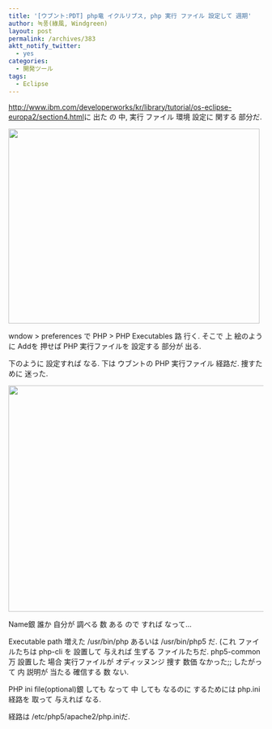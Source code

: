 ```yaml
---
title: '[ウブント:PDT] php竜 イクルリブス, php 実行 ファイル 設定して 週期'
author: 녹풍(綠風, Windgreen)
layout: post
permalink: /archives/383
aktt_notify_twitter:
  - yes
categories:
  - 開発ツール
tags:
  - Eclipse
---
```

<a target="_top" href="http://www.ibm.com/developerworks/kr/library/tutorial/os-eclipse-europa2/section4.html">http://www.ibm.com/developerworks/kr/library/tutorial/os-eclipse-europa2/section4.html</a>に 出た の 中, 実行 ファイル 環境 設定に 関する 部分だ.

<img class="aligncenter" src="http://dl.dropboxusercontent.com/u/15546257/blog/mytory/old-images/1/cfile24.uf.123E4C4E4D4BC8F434FB5E.png" alt="" height="384" width="496" />

wndow > preferences で PHP > PHP Executables 路 行く. そこで 上 絵のように Addを 押せば PHP 実行ファイルを 設定する 部分が 出る.

下のように 設定すれば なる. 下は ウブントの PHP 実行ファイル 経路だ. 捜すために 迷った.

<img class="aligncenter" src="http://dl.dropboxusercontent.com/u/15546257/blog/mytory/old-images/1/cfile21.uf.150EEB564D4BC8F42B094A.png" alt="" height="446" width="580" />

Name銀 誰か 自分が 調べる 数 ある ので すれば なって&#8230;

Executable path 増えた /usr/bin/php あるいは /usr/bin/php5 だ. (これ ファイルたちは php-cli を 設置して 与えれば 生ずる ファイルたちだ. php5-common万 設置した 場合 実行ファイルが オディッヌンジ 捜す 数価 なかった;; したがって 内 説明が 当たる 確信する 数 ない.

PHP ini file(optional)銀 しても なって 中 しても なるのに するためには php.ini 経路を 取って 与えれば なる.

経路は /etc/php5/apache2/php.iniだ.